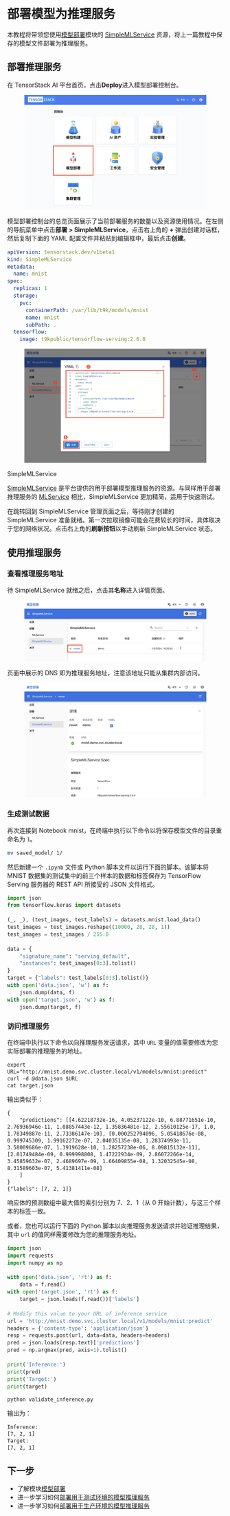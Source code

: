 # 部署模型为推理服务

本教程将带领您使用[模型部署](../modules/deployment/index.md)模块的 [SimpleMLService](../modules/deployment/simplemlservice.md) 资源，将上一篇教程中保存的模型文件部署为推理服务。

## 部署推理服务

在 TensorStack AI 平台首页，点击**Deploy**进入模型部署控制台。

<figure class="screenshot">
  <img alt="landing-page" src="../assets/get-started/deployment/landing-page.png" class="screenshot"/>
</figure>

模型部署控制台的总览页面展示了当前部署服务的数量以及资源使用情况。在左侧的导航菜单中点击**部署&nbsp;> SimpleMLService**，点击右上角的 **+** 弹出创建对话框，然后复制下面的 YAML 配置文件并粘贴到编辑框中，最后点击**创建**。

```yaml
apiVersion: tensorstack.dev/v1beta1
kind: SimpleMLService
metadata:
  name: mnist
spec:
  replicas: 1
  storage:
    pvc:
      containerPath: /var/lib/t9k/models/mnist
      name: mnist
      subPath: .
  tensorflow:
    image: t9kpublic/tensorflow-serving:2.6.0
```

<figure class="screenshot">
  <img alt="create-simplemlservice" src="../assets/get-started/deployment/create-simplemlservice.png" class="screenshot"/>
</figure>

<aside class="note info">
<div class="title">SimpleMLService</div>

[SimpleMLService](../modules/deployment/simplemlservice.md) 是平台提供的用于部署模型推理服务的资源。与同样用于部署推理服务的 [MLService](../modules/deployment/mlservice.md) 相比，SimpleMLService 更加精简，适用于快速测试。

</aside>

在跳转回到 SimpleMLService 管理页面之后，等待刚才创建的 SimpleMLService 准备就绪。第一次拉取镜像可能会花费较长的时间，具体取决于您的网络状况。点击右上角的**刷新按钮**以手动刷新 SimpleMLService 状态。

## 使用推理服务

### 查看推理服务地址

待 SimpleMLService 就绪之后，点击其**名称**进入详情页面。

<figure class="screenshot">
  <img alt="enter-simplemlservice" src="../assets/get-started/deployment/enter-simplemlservice.png" class="screenshot"/>
</figure>

页面中展示的 DNS 即为推理服务地址，注意该地址只能从集群内部访问。

<figure class="screenshot">
  <img alt="simplemlservice-detail" src="../assets/get-started/deployment/simplemlservice-detail.png" class="screenshot"/>
</figure>

### 生成测试数据

再次连接到 Notebook mnist，在终端中执行以下命令以将保存模型文件的目录重命名为 `1`。

```bash
mv saved_model/ 1/
```

然后新建一个 `.ipynb` 文件或 Python 脚本文件以运行下面的脚本。该脚本将 MNIST 数据集的测试集中的前三个样本的数据和标签保存为 TensorFlow Serving 服务器的 REST API 所接受的 JSON 文件格式。

```python title="generate_testing_data.py"
import json
from tensorflow.keras import datasets

(_, _), (test_images, test_labels) = datasets.mnist.load_data()
test_images = test_images.reshape((10000, 28, 28, 1))
test_images = test_images / 255.0

data = {
    "signature_name": "serving_default",
    "instances": test_images[0:3].tolist()
}
target = {"labels": test_labels[0:3].tolist()}
with open('data.json', 'w') as f:
    json.dump(data, f)
with open('target.json', 'w') as f:
    json.dump(target, f)
```

### 访问推理服务

在终端中执行以下命令以向推理服务发送请求，其中 `URL` 变量的值需要修改为您实际部署的推理服务的地址。

```shell
export URL="http://mnist.demo.svc.cluster.local/v1/models/mnist:predict"
curl -d @data.json $URL
cat target.json
```

输出类似于：

```shell
{
    "predictions": [[4.62218732e-16, 4.05237122e-10, 6.88771651e-10, 2.76936946e-11, 1.08857443e-12, 1.35836481e-12, 2.55610125e-17, 1.0, 1.78349887e-11, 2.73386147e-10], [0.000252794096, 5.05418676e-08, 0.999745309, 1.99162272e-07, 2.04035135e-08, 1.28374993e-11, 3.58009686e-07, 1.3919628e-10, 1.28257238e-06, 8.09815132e-11], [2.01749484e-09, 0.999998808, 1.47222934e-09, 2.86072266e-14, 3.45859632e-07, 2.4689697e-09, 1.66409855e-08, 1.32032545e-08, 8.31589603e-07, 5.41381411e-08]
    ]
}
{"labels": [7, 2, 1]}
```

响应体的预测数组中最大值的索引分别为 7、2、1（从 0 开始计数），与这三个样本的标签一致。

或者，您也可以运行下面的 Python 脚本以向推理服务发送请求并验证推理结果，其中 `url` 的值同样需要修改为您的推理服务地址。

```python
import json
import requests
import numpy as np

with open('data.json', 'rt') as f:
    data = f.read()
with open('target.json', 'rt') as f:
    target = json.loads(f.read())['labels']

# Modify this value to your URL of inference service
url = 'http://mnist.demo.svc.cluster.local/v1/models/mnist:predict'
headers = {'content-type': 'application/json'}
resp = requests.post(url, data=data, headers=headers)
pred = json.loads(resp.text)['predictions']
pred = np.argmax(pred, axis=1).tolist()

print('Inference:')
print(pred)
print('Target:')
print(target)

```

```shell
python validate_inference.py 
```

输出为：

```shell
Inference:
[7, 2, 1]
Target:
[7, 2, 1]
```

## 下一步

* 了解模块[模型部署](../modules/deployment/index.md)
* 进一步学习如何[部署用于测试环境的模型推理服务](../tasks/deploy-simplemlservice.md)
* 进一步学习如何[部署用于生产环境的模型推理服务](../tasks/deploy-mlservice.md)
